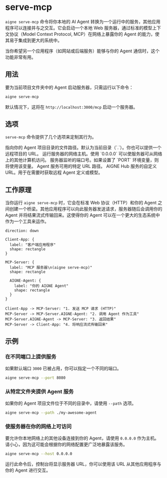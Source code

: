 # serve-mcp

`aigne serve-mcp` 命令将你本地的 AI Agent 转换为一个运行中的服务，其他应用程序可以连接并与之交互。它会启动一个本地 Web 服务器，通过标准的模型上下文协议（Model Context Protocol, MCP）在网络上暴露你的 Agent 的能力，使其易于集成到更大的系统中。

当你希望另一个应用程序（如网站或后端服务）能够与你的 Agent 通信时，这个功能非常有用。

## 用法

要为当前项目文件夹中的 Agent 启动服务器，只需运行以下命令：

```bash 基本用法 icon=lucide:terminal
aigne serve-mcp
```

默认情况下，这将在 `http://localhost:3000/mcp` 启动一个服务器。

## 选项

`serve-mcp` 命令提供了几个选项来定制其行为。

<x-field-group>
  <x-field data-name="--path" data-type="string" data-default=".">
    <x-field-desc markdown>指向你的 Agent 项目目录的文件路径。默认为当前目录（`.`）。你也可以提供一个远程项目的 URL。</x-field-desc>
  </x-field>
  <x-field data-name="--host" data-type="string" data-default="localhost">
    <x-field-desc markdown>运行服务器的网络主机。使用 `0.0.0.0` 可以使服务器可从网络上的其他计算机访问。</x-field-desc>
  </x-field>
  <x-field data-name="--port" data-type="number" data-default="3000">
    <x-field-desc markdown>服务器监听的端口号。如果设置了 `PORT` 环境变量，则将使用该变量。</x-field-desc>
  </x-field>
  <x-field data-name="--pathname" data-type="string" data-default="/mcp">
    <x-field-desc markdown>Agent 服务可用的特定 URL 路径。</x-field-desc>
  </x-field>
  <x-field data-name="--aigne-hub-url" data-type="string" data-required="false">
    <x-field-desc markdown>AIGNE Hub 服务的自定义 URL。用于在需要时获取远程 Agent 定义或模型。</x-field-desc>
  </x-field>
</x-field-group>

## 工作原理

当你运行 `aigne serve-mcp` 时，它会在标准 Web 协议（HTTP）和你的 Agent 之间创建一个桥梁。其他应用程序可以向此服务器发送请求，服务器随后会调用你的 Agent 并将结果流式传输回来。这使得你的 Agent 可以在一个更大的生态系统中作为一个工具来运作。

```d2 serve-mcp 工作原理 icon=lucide:network
direction: down

Client-App: {
  label: "客户端应用程序"
  shape: rectangle
}

MCP-Server: {
  label: "MCP 服务器\n(aigne serve-mcp)"
  shape: rectangle

  AIGNE-Agent: {
    label: "你的 AIGNE Agent"
    shape: rectangle
  }
}

Client-App -> MCP-Server: "1. 发送 MCP 请求 (HTTP)"
MCP-Server -> MCP-Server.AIGNE-Agent: "2. 调用 Agent 作为工具"
MCP-Server.AIGNE-Agent -> MCP-Server: "3. 返回结果"
MCP-Server -> Client-App: "4. 将响应流式传输回来"
```

## 示例

### 在不同端口上提供服务

如果默认端口 `3000` 已被占用，你可以指定一个不同的端口。

```bash 在 8080 端口启动 icon=lucide:server
aigne serve-mcp --port 8080
```

### 从特定文件夹提供 Agent 服务

如果你的 Agent 项目文件位于不同的目录中，请使用 `--path` 选项。

```bash 提供特定项目的服务 icon=lucide:folder
aigne serve-mcp --path ./my-awesome-agent
```

### 使服务器在你的网络上可访问

要允许你本地网络上的其他设备连接到你的 Agent，请使用 `0.0.0.0` 作为主机。请小心，因为这可能会根据你的网络配置更广泛地暴露该服务。

```bash 在网络上暴露服务器 icon=lucide:wifi
aigne serve-mcp --host 0.0.0.0
```

运行此命令后，控制台将显示服务器 URL，你可以使用该 URL 从其他应用程序与你的 Agent 进行交互。